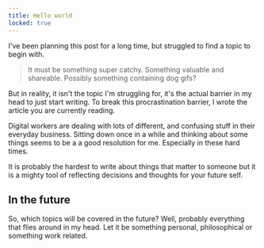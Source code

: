 ```yaml
---
title: Hello world
locked: true
---
```


I've been planning this post for a long time, but struggled to find a topic to begin with. 

> It must be something super catchy. Something valuable and shareable. Possibly something containing dog gifs?

But in reality, it isn't the topic I'm struggling for, it's the actual barrier in my head to just start writing. To break this procrastination barrier, I wrote the article you are currently reading.

Digital workers are dealing with lots of different, and confusing stuff in their everyday business. Sitting down once in a while and thinking about some things seems to be a a good resolution for me. Especially in these hard times.

It is probably the hardest to write about things that matter to someone but it is a mighty tool of reflecting decisions and thoughts for your future self.

## In the future

So, which topics will be covered in the future? Well, probably everything that flies around in my head. Let it be something personal, philosophical or something work related.